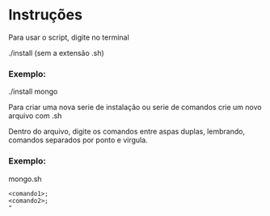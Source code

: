 # Instruções  

Para usar o script, digite no terminal  

./install <nomedoprograma>  (sem a extensão .sh)  

### Exemplo:  

./install mongo  

Para criar uma nova serie de instalação ou serie de comandos crie um novo arquivo com <nome>.sh  

Dentro do arquivo, digite os comandos entre aspas duplas, lembrando, comandos separados por ponto e virgula.    

### Exemplo:

mongo.sh

```"
<comando1>;
<comando2>;
"
```
